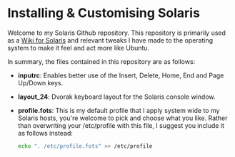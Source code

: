 # Installing & Customising Solaris

Welcome to my Solaris Github repository.  This repository is primarily used as a [Wiki for Solaris](wiki) and relevant tweaks I have made to the operating system to make it feel and act more like Ubuntu.

In summary, the files contained in this repository are as follows:

- **inputrc**: Enables better use of the Insert, Delete, Home, End and Page Up/Down keys.
- **layout_24**: Dvorak keyboard layout for the Solaris console window.
- **profile.fots**: This is my default profile that I apply system wide to my Solaris hosts, you're welcome to pick and choose what you like.  Rather than overwriting your /etc/profile with this file, I suggest you include it as follows instead:

  ```bash
  echo ". /etc/profile.fots" >> /etc/profile
  ```